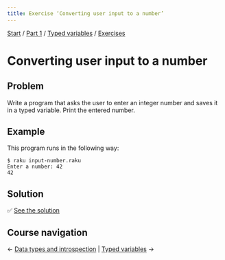 ```yaml
---
title: Exercise ‘Converting user input to a number’
---
```


[Start](/raku-course) / [Part 1](/raku-course/part1) / [Typed variables](/raku-course/typed-variables) / [Exercises](..)

# Converting user input to a number

## Problem

Write a program that asks the user to enter an integer number and saves it in a typed variable. Print the entered number.

## Example

This program runs in the following way:

    $ raku input-number.raku
    Enter a number: 42
    42

## Solution

✅ [See the solution](solution)

## Course navigation

← [Data types and introspection](/raku-course/what) | [Typed variables](/raku-course/typed-variables) →
